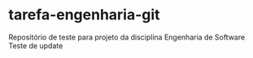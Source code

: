 # tarefa-engenharia-git
Repositório de teste para projeto da disciplina Engenharia de Software
Teste de update
